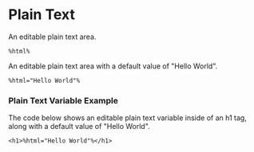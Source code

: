 # Plain Text

An editable plain text area.

```
%html%
```

An editable plain text area with a default value of "Hello World".

```
%html="Hello World"%
```

### Plain Text Variable Example

The code below shows an editable plain text variable inside of an h1 tag, along with a default value of "Hello World".

```
<h1>%html="Hello World"%</h1>
```
